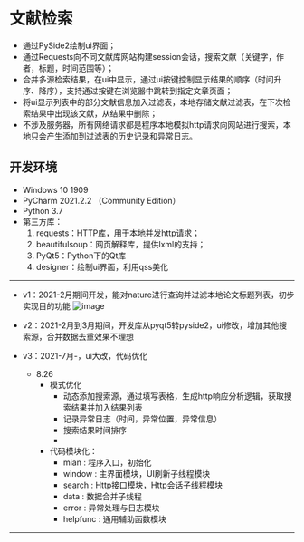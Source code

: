 
# 文献检索
- 通过PySide2绘制ui界面；
- 通过Requests向不同文献库网站构建session会话，搜索文献（关键字，作者，标题，时间范围等）；
- 合并多源检索结果，在ui中显示，通过ui按键控制显示结果的顺序（时间升序、降序），支持通过按键在浏览器中跳转到指定文章页面；
- 将ui显示列表中的部分文献信息加入过滤表，本地存储文献过滤表，在下次检索结果中出现该文献，从结果中删除；
- 不涉及服务器，所有网络请求都是程序本地模拟http请求向网站进行搜索，本地只会产生添加到过滤表的历史记录和异常日志。

## 开发环境
- Windows 10 1909
- PyCharm 2021.2.2 （Community Edition）
- Python 3.7
- 第三方库：
    1. requests：HTTP库，用于本地并发http请求；
    2. beautifulsoup：网页解释库，提供lxml的支持；
    3. PyQt5：Python下的Qt库
    4. designer：绘制ui界面，利用qss美化

---
* v1：2021-2月期间开发，能对nature进行查询并过滤本地论文标题列表，初步实现目的功能
![image]()

* v2：2021-2月到3月期间，开发库从pyqt5转pyside2，ui修改，增加其他搜索源，合并数据去重效果不理想

* v3：2021-7月-，ui大改，代码优化
    - 8.26
      - 模式优化
        - 动态添加搜索源，通过填写表格，生成http响应分析逻辑，获取搜索结果并加入结果列表
        - 记录异常日志（时间，异常位置，异常信息）
        - 搜索结果时间排序
        - 
      - 代码模块化：
        - mian : 程序入口，初始化
        - window : 主界面模块，UI刷新子线程模块
        - search : Http接口模块，Http会话子线程模块
        - data : 数据合并子线程
        - error : 异常处理与日志模块
        - helpfunc : 通用辅助函数模块

---
